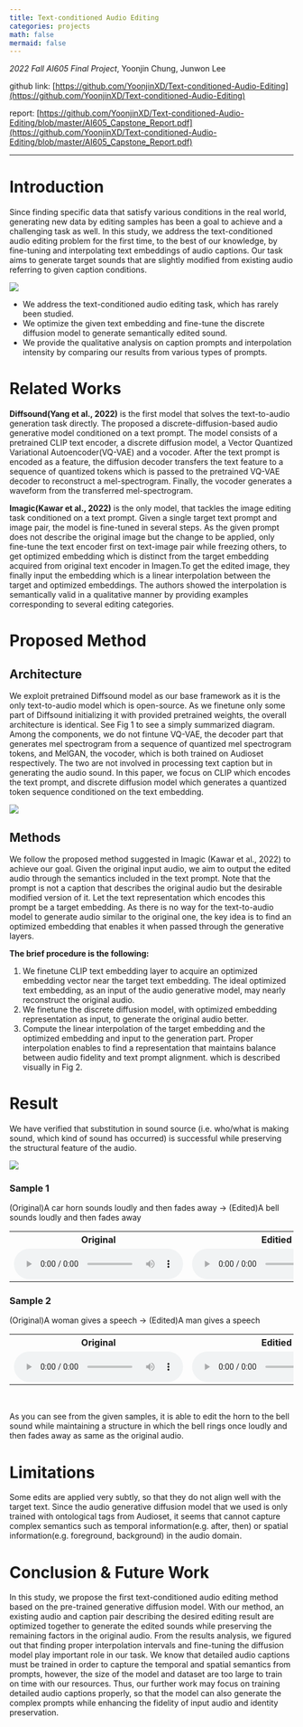 ```yaml
---
title: Text-conditioned Audio Editing
categories: projects
math: false
mermaid: false
---
```


*2022 Fall AI605 Final Project*, Yoonjin Chung, Junwon Lee

github link: [https://github.com/YoonjinXD/Text-conditioned-Audio-Editing](https://github.com/YoonjinXD/Text-conditioned-Audio-Editing)

report: [https://github.com/YoonjinXD/Text-conditioned-Audio-Editing/blob/master/AI605_Capstone_Report.pdf](https://github.com/YoonjinXD/Text-conditioned-Audio-Editing/blob/master/AI605_Capstone_Report.pdf)

***

# Introduction
Since finding specific data that satisfy various conditions in the real world, generating new data by editing samples has been a goal to achieve and a challenging task as well. In this study, we address the text-conditioned audio editing problem for the first time, to the best of our knowledge, by fine-tuning and interpolating text embeddings of audio captions. Our task aims to generate target sounds that are slightly modified from existing audio referring to given caption conditions.

<img src="{{site.url}}/images/2023-03-02-Text-conditioned-Audio-Editing/figure_1.png">

- We address the text-conditioned audio editing task, which has rarely been studied.
- We optimize the given text embedding and fine-tune the discrete diffusion model to generate semantically edited sound.
- We provide the qualitative analysis on caption prompts and interpolation intensity by comparing our results from various types of prompts.


# Related Works
**Diffsound(Yang et al., 2022)** is the first model that solves the text-to-audio generation task directly. The proposed a discrete-diffusion-based audio generative model conditioned on a text prompt. The model consists of a pretrained CLIP text encoder, a discrete diffusion model, a Vector Quantized Variational Autoencoder(VQ-VAE) and a vocoder. After the text prompt is encoded as a feature, the diffusion decoder transfers the text feature to a sequence of quantized tokens which is passed to the pretrained VQ-VAE decoder to reconstruct a mel-spectrogram. Finally, the vocoder generates a waveform from the transferred mel-spectrogram.

**Imagic(Kawar et al., 2022)** is the only model,  that tackles the image editing task conditioned on a text prompt. Given a single target text prompt and image pair, the model is fine-tuned in several steps. As the given prompt does not describe the original image but the change to be applied, only fine-tune the text encoder first on text-image pair while freezing others, to get optimized embedding which is distinct from the target embedding  acquired from original text encoder in Imagen.To get the edited image, they finally input the embedding which is a linear interpolation between the  target and optimized embeddings. The authors showed the interpolation is semantically valid in a qualitative manner by providing examples corresponding to several editing categories.


# Proposed Method
## Architecture
We exploit pretrained Diffsound model as our base framework as it is the only text-to-audio model which is open-source. As we finetune only some part of Diffsound initializing it with provided pretrained weights, the overall architecture is identical. See Fig 1 to see a simply summarized diagram.
Among the components, we do not fintune VQ-VAE, the decoder part that generates mel spectrogram from a sequence of quantized mel spectrogram tokens, and MelGAN, the vocoder, which is both trained on Audioset respectively. The two are not involved in processing text caption but in generating the audio sound. In this paper, we focus on CLIP which encodes the text prompt, and discrete diffusion model which generates a quantized token sequence conditioned on the text embedding. 


<img src="{{site.url}}/images/2023-03-02-Text-conditioned-Audio-Editing/figure_2.png">


## Methods
We follow the proposed method suggested in Imagic (Kawar et al., 2022) to achieve our goal. Given the original input audio, we aim to output the edited audio through the semantics included in the text prompt. Note that the prompt is not a caption that describes the original audio but the desirable modified version of it. Let the text representation which encodes this prompt be a target embedding. As there is no way for the text-to-audio model to generate audio similar to the original one, the key idea is to find an optimized embedding that enables it when passed through the generative layers.


**The brief procedure is the following:**
1. We finetune CLIP text embedding layer to acquire an optimized embedding vector near the target text embedding. The ideal optimized text embedding, as an input of the audio generative model, may nearly reconstruct the original audio.
2. We finetune the discrete diffusion model, with optimized embedding representation as input, to generate the original audio better.
3. Compute the linear interpolation of the target embedding and the optimized embedding and input to the generation part. Proper interpolation enables to find a representation that maintains balance between audio fidelity and text prompt alignment. which is described visually in Fig 2.

# Result
We have verified that substitution in sound source (i.e. who/what is making sound, which kind of sound has occurred) is successful while preserving the structural feature of the audio.

<img src="{{site.url}}/images/2023-03-02-Text-conditioned-Audio-Editing/result.png">

### Sample 1
(Original)A car horn sounds loudly and then fades away → (Edited)A bell sounds loudly and then fades away

<table>
    <tr>
        <th>Original</th>
        <th>Editied</th>
    </tr>
    <tr>
        <td><audio src="{{site.url}}/images/2023-03-02-Text-conditioned-Audio-Editing/Y2KCoO8C8R8.wav" controls></audio></td>
        <td><audio src="{{site.url}}/images/2023-03-02-Text-conditioned-Audio-Editing/Y2KCoO8C8R8_G_0.6.wav" controls></audio></td>
    </tr>
</table>

### Sample 2
(Original)A woman gives a speech → (Edited)A man gives a speech

<table>
    <tr>
        <th>Original</th>
        <th>Editied</th>
    </tr>
    <tr>
        <td><audio src="{{site.url}}/images/2023-03-02-Text-conditioned-Audio-Editing/1wOcbw5Rg84.wav" controls></audio></td>
        <td><audio src="{{site.url}}/images/2023-03-02-Text-conditioned-Audio-Editing/1wOcbw5Rg84_G_0.5.wav" controls></audio></td>
    </tr>
</table>

<br>


As you can see from the given samples, it is able to edit  the horn to the bell sound while maintaining a structure in which the bell rings once loudly and then fades away as same as the original audio.

# Limitations
Some edits are applied very subtly, so that they do not align well with the target text. Since the audio generative diffusion model that we used is only trained with ontological tags from Audioset, it seems that cannot capture complex semantics such as temporal information(e.g. after, then) or spatial information(e.g. foreground, background) in the audio domain.

# Conclusion & Future Work
In this study, we propose the first text-conditioned audio editing method based on the pre-trained generative diffusion model. With our method, an existing audio and caption pair describing the desired editing result are optimized together to generate the edited sounds while preserving the remaining factors in the original audio. From the results analysis, we figured out that finding proper interpolation intervals and fine-tuning the diffusion model play important role in our task. We know that detailed audio captions must be trained in order to capture the temporal and spatial semantics from prompts, however, the size of the model and dataset are too large to train on time with our resources. Thus, our further work may focus on training detailed audio captions properly, so that the model can also generate the complex  prompts while enhancing the fidelity of input audio and identity preservation. 




